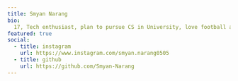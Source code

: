 ```yaml
---
title: Smyan Narang
bio:
  17, Tech enthusiast, plan to pursue CS in University, love football and cricket
featured: true
social:
  - title: instagram
    url: https://www.instagram.com/smyan.narang0505
  - title: github
    url: https://github.com/Smyan-Narang
---
```


